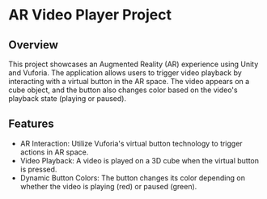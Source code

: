 # AR Video Player Project

## Overview
This project showcases an Augmented Reality (AR) experience using Unity and Vuforia. The application allows users to trigger video playback by interacting with a virtual button in the AR space. The video appears on a cube object, and the button also changes color based on the video's playback state (playing or paused).

## Features
- AR Interaction: Utilize Vuforia's virtual button technology to trigger actions in AR space.
- Video Playback: A video is played on a 3D cube when the virtual button is pressed.
- Dynamic Button Colors: The button changes its color depending on whether the video is playing (red) or paused (green).

